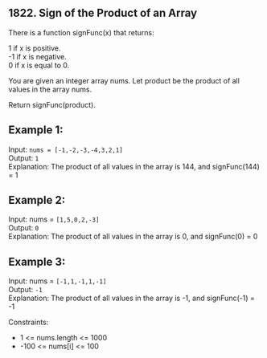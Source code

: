 ## 1822. Sign of the Product of an Array

There is a function signFunc(x) that returns:

1 if x is positive.<br>
-1 if x is negative.<br>
0 if x is equal to 0.<br>

You are given an integer array nums. Let product be the product of all values in the array nums.

Return signFunc(product).

## Example 1:

Input: `nums = [-1,-2,-3,-4,3,2,1]`<br>
Output: `1`<br>
Explanation: The product of all values in the array is 144, and signFunc(144) = 1

## Example 2:

Input: nums = `[1,5,0,2,-3]`<br>
Output: `0`<br>
Explanation: The product of all values in the array is 0, and signFunc(0) = 0

## Example 3:

Input: nums = `[-1,1,-1,1,-1]`<br>
Output: `-1`<br>
Explanation: The product of all values in the array is -1, and signFunc(-1) = -1

Constraints:

* 1 <= nums.length <= 1000
* -100 <= nums[i] <= 100